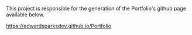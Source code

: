 This project is responsible for the generation of the Portfolio's github page available below.

https://edwardsparksdev.github.io/Portfolio